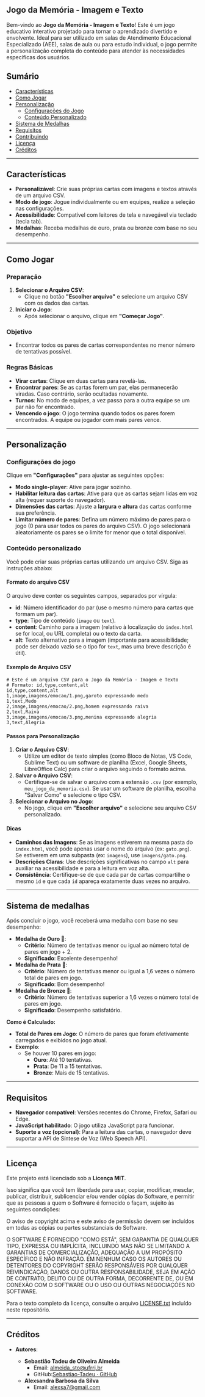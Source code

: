 ## Jogo da Memória - Imagem e Texto

Bem-vindo ao **Jogo da Memória - Imagem e Texto**! Este é um jogo educativo interativo projetado para tornar o aprendizado divertido e envolvente. Ideal para ser utilizado em salas de Atendimento Educacional Especializado (AEE), salas de aula ou para estudo individual, o jogo permite a personalização completa do conteúdo para atender às necessidades específicas dos usuários.

## Sumário

* [Características](#características)
* [Como Jogar](#como-jogar)
* [Personalização](#personalização)
  * [Configurações do Jogo](#configurações-do-jogo)
  * [Conteúdo Personalizado](#conteúdo-personalizado)
* [Sistema de Medalhas](#sistema-de-medalhas)
* [Requisitos](#requisitos)
* [Contribuindo](#contribuindo)
* [Licença](#licença)
* [Créditos](#créditos)

* * *

## Características

* **Personalizável**: Crie suas próprias cartas com imagens e textos através de um arquivo CSV.
* **Modo de jogo**: Jogue individualmente ou em equipes, realize a seleção nas configurações.
* **Acessibilidade**: Compatível com leitores de tela e navegável via teclado (tecla tab).
* **Medalhas**: Receba medalhas de ouro, prata ou bronze com base no seu desempenho.

* * *

## Como Jogar

### Preparação

1. **Selecionar o Arquivo CSV**:
   * Clique no botão **"Escolher arquivo"** e selecione um arquivo CSV com os dados das cartas.
2. **Iniciar o Jogo**:
   * Após selecionar o arquivo, clique em **"Começar Jogo"**.

### Objetivo

* Encontrar todos os pares de cartas correspondentes no menor número de tentativas possível.

### Regras Básicas

* **Virar cartas**: Clique em duas cartas para revelá-las.
* **Encontrar pares**: Se as cartas forem um par, elas permanecerão viradas. Caso contrário, serão ocultadas novamente.
* **Turnos**: No modo de equipes, a vez passa para a outra equipe se um par não for encontrado.
* **Vencendo o jogo**: O jogo termina quando todos os pares forem encontrados. A equipe ou jogador com mais pares vence.

* * *

## Personalização

### Configurações do jogo

Clique em **"Configurações"** para ajustar as seguintes opções:

* **Modo single-player**: Ative para jogar sozinho.
* **Habilitar leitura das cartas**: Ative para que as cartas sejam lidas em voz alta (requer suporte do navegador).
* **Dimensões das cartas**: Ajuste a **largura** e **altura** das cartas conforme sua preferência.
* **Limitar número de pares**: Defina um número máximo de pares para o jogo (0 para usar todos os pares do arquivo CSV). O jogo selecionará aleatoriamente os pares se o limite for menor que o total disponível.

### Conteúdo personalizado

Você pode criar suas próprias cartas utilizando um arquivo CSV. Siga as instruções abaixo:

#### Formato do arquivo CSV

O arquivo deve conter os seguintes campos, separados por vírgula:

* **id**: Número identificador do par (use o mesmo número para cartas que formam um par).
* **type**: Tipo de conteúdo (`image` ou `text`).
* **content**: Caminho para a imagem (relativo à localização do `index.html` se for local, ou URL completa) ou o texto da carta.
* **alt**: Texto alternativo para a imagem (importante para acessibilidade; pode ser deixado vazio se o tipo for `text`, mas uma breve descrição é útil).

#### Exemplo de Arquivo CSV

```csv
# Este é um arquivo CSV para o Jogo da Memória - Imagem e Texto
# Formato: id,type,content,alt
id,type,content,alt
1,image,imagens/emocao/1.png,garoto expressando medo
1,text,Medo
2,image,imagens/emocao/2.png,homem expressando raiva
2,text,Raiva
3,image,imagens/emocao/3.png,menina expressando alegria
3,text,Alegria
```

#### Passos para Personalização

1. **Criar o Arquivo CSV**:
   * Utilize um editor de texto simples (como Bloco de Notas, VS Code, Sublime Text) ou um software de planilha (Excel, Google Sheets, LibreOffice Calc) para criar o arquivo seguindo o formato acima.
2. **Salvar o Arquivo CSV**:
   * Certifique-se de salvar o arquivo com a extensão `.csv` (por exemplo, `meu_jogo_da_memoria.csv`). Se usar um software de planilha, escolha "Salvar Como" e selecione o tipo CSV.
3. **Selecionar o Arquivo no Jogo**:
   * No jogo, clique em **"Escolher arquivo"** e selecione seu arquivo CSV personalizado.

#### Dicas

* **Caminhos das Imagens**: Se as imagens estiverem na mesma pasta do `index.html`, você pode apenas usar o nome do arquivo (ex: `gato.png`). Se estiverem em uma subpasta (ex: `imagens`), use `imagens/gato.png`.
* **Descrições Claras**: Use descrições significativas no campo `alt` para auxiliar na acessibilidade e para a leitura em voz alta.
* **Consistência**: Certifique-se de que cada par de cartas compartilhe o mesmo `id` e que cada `id` apareça exatamente duas vezes no arquivo.

* * *

Sistema de medalhas
-------------------

Após concluir o jogo, você receberá uma medalha com base no seu desempenho:

* **Medalha de Ouro 🥇**:
  * **Critério**: Número de tentativas menor ou igual ao número total de pares em jogo + 2.
  * **Significado**: Excelente desempenho!
* **Medalha de Prata 🥈**:
  * **Critério**: Número de tentativas menor ou igual a 1,6 vezes o número total de pares em jogo.
  * **Significado**: Bom desempenho!
* **Medalha de Bronze 🥉**:
  * **Critério**: Número de tentativas superior a 1,6 vezes o número total de pares em jogo.
  * **Significado**: Desempenho satisfatório.

**Como é Calculado:**

* **Total de Pares em Jogo**: O número de pares que foram efetivamente carregados e exibidos no jogo atual.
* **Exemplo**:
  * Se houver 10 pares em jogo:
    * **Ouro**: Até 10 tentativas.
    * **Prata**: De 11 a 15 tentativas.
    * **Bronze**: Mais de 15 tentativas.

* * *

Requisitos
----------

* **Navegador compatível**: Versões recentes do Chrome, Firefox, Safari ou Edge.
* **JavaScript habilitado**: O jogo utiliza JavaScript para funcionar.
* **Suporte a voz (opcional)**: Para a leitura das cartas, o navegador deve suportar a API de Síntese de Voz (Web Speech API).

* * *

Licença
-------

Este projeto está licenciado sob a **Licença MIT**.

Isso significa que você tem liberdade para usar, copiar, modificar, mesclar, publicar, distribuir, sublicenciar e/ou vender cópias do Software, e permitir que as pessoas a quem o Software é fornecido o façam, sujeito às seguintes condições:

O aviso de copyright acima e este aviso de permissão devem ser incluídos em todas as cópias ou partes substanciais do Software.

O SOFTWARE É FORNECIDO "COMO ESTÁ", SEM GARANTIA DE QUALQUER TIPO, EXPRESSA OU IMPLÍCITA, INCLUINDO MAS NÃO SE LIMITANDO A GARANTIAS DE COMERCIALIZAÇÃO, ADEQUAÇÃO A UM PROPÓSITO ESPECÍFICO E NÃO INFRAÇÃO. EM NENHUM CASO OS AUTORES OU DETENTORES DO COPYRIGHT SERÃO RESPONSÁVEIS POR QUALQUER REIVINDICAÇÃO, DANOS OU OUTRA RESPONSABILIDADE, SEJA EM AÇÃO DE CONTRATO, DELITO OU DE OUTRA FORMA, DECORRENTE DE, OU EM CONEXÃO COM O SOFTWARE OU O USO OU OUTRAS NEGOCIAÇÕES NO SOFTWARE.

Para o texto completo da licença, consulte o arquivo [LICENSE.txt](https://www.google.com/search?q=LICENSE.txt) incluído neste repositório.

* * *

Créditos
--------

* **Autores**:
  
  * **Sebastião Tadeu de Oliveira Almeida**
    * Email: [almeida_sto@ufrrj.br](mailto:almeida_sto@ufrrj.br)
    * GitHub:[Sebastiao-Tadeu · GitHub](https://github.com/Sebastiao-Tadeu)
  * **Alexsandra Barbosa da Silva**
    * Email: [alexsa7@gmail.com](mailto:alexa7@gmail.com)
